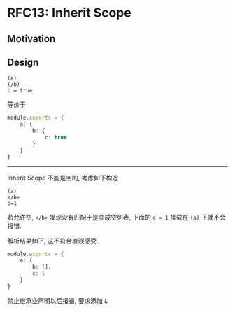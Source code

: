 RFC13: Inherit Scope
====================


## Motivation


## Design


```text
(a)
(/b)
c = true
```

等价于

```ts
module.exports = {
    a: {
        b: {
            c: true
        }
    }
}
```

---

Inherit Scope 不能是空的, 考虑如下构造

```text
(a)
</b>
c=1
```

若允许空, `</b>` 发现没有匹配于是变成空列表, 下面的 `c = 1` 挂载在 `(a)` 下就不会报错.

解析结果如下, 这不符合直观感受.

```ts
module.exports = {
    a: {
        b: [],
        c: 1
    }
}
```

禁止继承空声明以后报错, 要求添加 `&`

